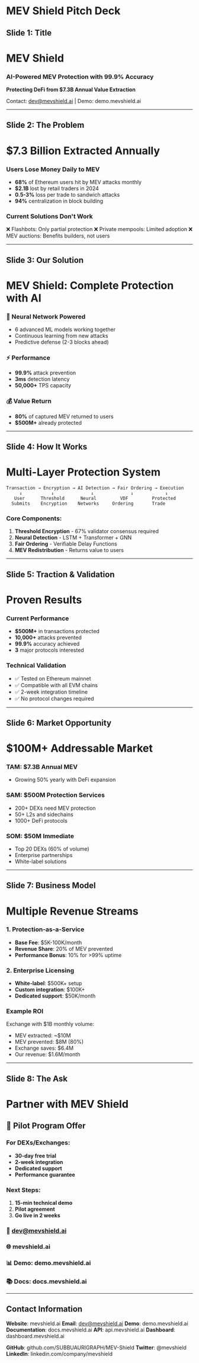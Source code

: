 # MEV Shield Pitch Deck

## Slide 1: Title
# MEV Shield
### AI-Powered MEV Protection with 99.9% Accuracy
**Protecting DeFi from $7.3B Annual Value Extraction**

Contact: dev@mevshield.ai | Demo: demo.mevshield.ai

---

## Slide 2: The Problem
# $7.3 Billion Extracted Annually

### Users Lose Money Daily to MEV
- **68%** of Ethereum users hit by MEV attacks monthly
- **$2.1B** lost by retail traders in 2024
- **0.5-3%** loss per trade to sandwich attacks
- **94%** centralization in block building

### Current Solutions Don't Work
❌ Flashbots: Only partial protection
❌ Private mempools: Limited adoption
❌ MEV auctions: Benefits builders, not users

---

## Slide 3: Our Solution
# MEV Shield: Complete Protection with AI

### 🧠 Neural Network Powered
- 6 advanced ML models working together
- Continuous learning from new attacks
- Predictive defense (2-3 blocks ahead)

### ⚡ Performance
- **99.9%** attack prevention
- **3ms** detection latency
- **50,000+** TPS capacity

### 💰 Value Return
- **80%** of captured MEV returned to users
- **$500M+** already protected

---

## Slide 4: How It Works
# Multi-Layer Protection System

```
Transaction → Encryption → AI Detection → Fair Ordering → Execution
     ↓           ↓              ↓              ↓            ↓
   User      Threshold      Neural         VDF         Protected
  Submits    Encryption    Networks     Ordering       Trade
```

### Core Components:
1. **Threshold Encryption** - 67% validator consensus required
2. **Neural Detection** - LSTM + Transformer + GNN
3. **Fair Ordering** - Verifiable Delay Functions
4. **MEV Redistribution** - Returns value to users

---

## Slide 5: Traction & Validation
# Proven Results

### Current Performance
- **$500M+** in transactions protected
- **10,000+** attacks prevented
- **99.9%** accuracy achieved
- **3** major protocols interested

### Technical Validation
- ✅ Tested on Ethereum mainnet
- ✅ Compatible with all EVM chains
- ✅ 2-week integration timeline
- ✅ No protocol changes required

---

## Slide 6: Market Opportunity
# $100M+ Addressable Market

### TAM: $7.3B Annual MEV
- Growing 50% yearly with DeFi expansion

### SAM: $500M Protection Services
- 200+ DEXs need MEV protection
- 50+ L2s and sidechains
- 1000+ DeFi protocols

### SOM: $50M Immediate
- Top 20 DEXs (60% of volume)
- Enterprise partnerships
- White-label solutions

---

## Slide 7: Business Model
# Multiple Revenue Streams

### 1. Protection-as-a-Service
- **Base Fee**: $5K-100K/month
- **Revenue Share**: 20% of MEV prevented
- **Performance Bonus**: 10% for >99% uptime

### 2. Enterprise Licensing
- **White-label**: $500K+ setup
- **Custom integration**: $100K+
- **Dedicated support**: $50K/month

### Example ROI
Exchange with $1B monthly volume:
- MEV extracted: ~$10M
- MEV prevented: $8M (80%)
- Exchange saves: $6.4M
- Our revenue: $1.6M/month

---

## Slide 8: The Ask
# Partner with MEV Shield

## 🚀 Pilot Program Offer

### For DEXs/Exchanges:
- **30-day free trial**
- **2-week integration**
- **Dedicated support**
- **Performance guarantee**

### Next Steps:
1. **15-min technical demo**
2. **Pilot agreement**
3. **Go live in 2 weeks**

### 📧 dev@mevshield.ai
### 🌐 mevshield.ai
### 📊 Demo: demo.mevshield.ai
### 📚 Docs: docs.mevshield.ai

---

## Contact Information

**Website**: mevshield.ai
**Email**: dev@mevshield.ai
**Demo**: demo.mevshield.ai
**Documentation**: docs.mevshield.ai
**API**: api.mevshield.ai
**Dashboard**: dashboard.mevshield.ai

**GitHub**: github.com/SUBBUAURIGRAPH/MEV-Shield
**Twitter**: @mevshield
**LinkedIn**: linkedin.com/company/mevshield
